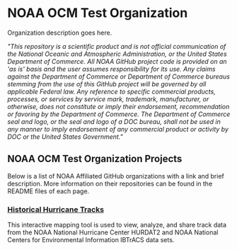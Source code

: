 # NOAA OCM Test Organization

Organization description goes here.

*"This repository is a scientific product and is not official communication of the National Oceanic and Atmospheric Administration, or the United States Department of Commerce. All NOAA GitHub project code is provided on an 'as is' basis and the user assumes responsibility for its use. Any claims against the Department of Commerce or Department of Commerce bureaus stemming from the use of this GitHub project will be governed by all applicable Federal law. Any reference to specific commercial products, processes, or services by service mark, trademark, manufacturer, or otherwise, does not constitute or imply their endorsement, recommendation or favoring by the Department of Commerce. The Department of Commerce seal and logo, or the seal and logo of a DOC bureau, shall not be used in any manner to imply endorsement of any commercial product or activity by DOC or the United States Government."*

## NOAA OCM Test Organization Projects

Below is a list of NOAA Affiliated GitHub organizations with a link and brief description. More information on their repositories can be found in the README files of each page.

### [Historical Hurricane Tracks](https://github.com/ocm-test-org/hurricanes)

This interactive mapping tool is used to view, analyze, and share track data from the NOAA National Hurricane Center HURDAT2 and NOAA National Centers for Environmental Information IBTrACS data sets.

